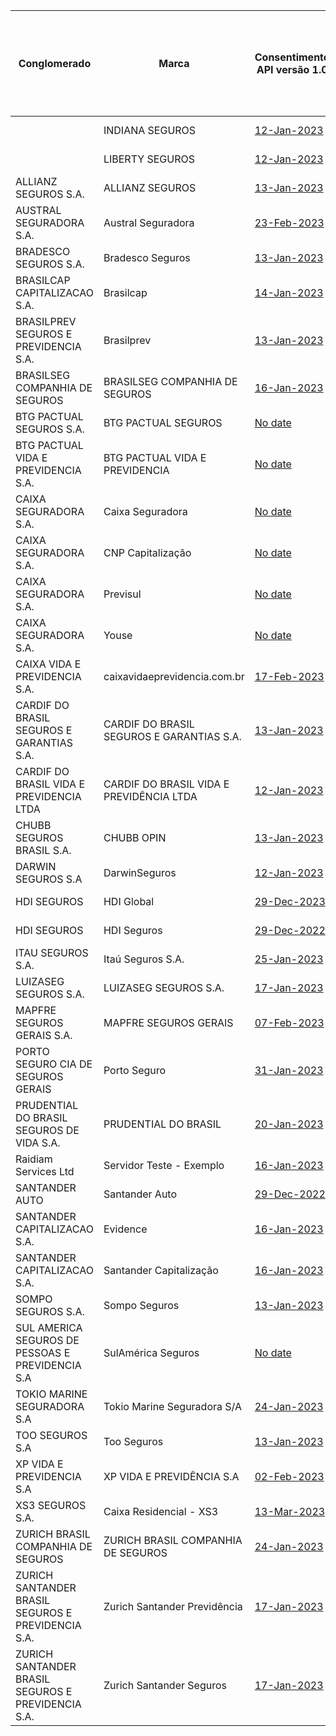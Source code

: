 |                         Conglomerado                          |                     Marca                     |                                                                                                                 Consentimento API versão 1.0                                                                                                                  |                                                                                                                                                     Dados Cadastrais (PF) API versão 1.0                                                                                                                                                     |                                                                                                                                                      Dados Cadastrais (PJ) API versão 1.0                                                                                                                                                      |                                                                                                                  Resources API versão 1.0                                                                                                                  | Aceitação e Sucursal no exterior API versão 1.0 | Riscos Financeiros API versão 1.0 |                                                                                                                              Patrimonial API versão 1.0                                                                                                                              | Responsabilidade API versão 1.0 |
|----------------------------------------------------|-------------------------------------------|------------------------------------------------------------------------------------------------------------------------------------------------------------------------------------------------------------------------------------|-----------------------------------------------------------------------------------------------------------------------------------------------------------------------------------------------------------------------------------------------------------------------------------------------------------|-------------------------------------------------------------------------------------------------------------------------------------------------------------------------------------------------------------------------------------------------------------------------------------------------------------|-------------------------------------------------------------------------------------------------------------------------------------------------------------------------------------------------------------------------------------|---|---|-------------------------------------------------------------------------------------------------------------------------------------------------------------------------------------------------------------------------------------------------------------|---|
|                                                    | INDIANA SEGUROS                           | [12-Jan-2023](https://github.com/br-openinsurance/Conformance/blob/main/submissions/functional/consents/1.0.0/61100145_%20IndianaSeguros_consents_v1_12-01-2023.zip)                                                               | [08-Mar-2023](https://github.com/br-openinsurance/Conformance/blob/main/submissions/functional/personal/1.0.0/61100145_IndianaSeguros-CustomerPersonal-v1_personal_v1_08-03-2023.zip)                                                                                                                     | [01-Mar-2023](https://github.com/br-openinsurance/Conformance/blob/main/documents/dummy_files/Test-OPIN.zip)                                                                                                                                                                                                | [12-Jan-2023](https://github.com/br-openinsurance/Conformance/blob/main/submissions/functional/resources/1.0.0/61100145_%20IndianaSeguros_resources_v1_12-01-2023.zip)                                                              |   |   |                                                                                                                                                                                                                                                             |   |
|                                                    | LIBERTY SEGUROS                           | [12-Jan-2023](https://github.com/br-openinsurance/Conformance/blob/main/submissions/functional/consents/1.0.0/61550141_LibertySeguros_consents_v1_12-01-2023.zip)                                                                  | [01-Mar-2023](https://github.com/br-openinsurance/Conformance/blob/1835581bd55cb2a04ce86501e7059b1f43c4b425/submissions/functional/personal/1.0.0/61550141_LibertySeguros-CustomerPersonal-v1_personal_v1_01-03-2023.zip)                                                                                 | [01-Mar-2023](https://github.com/br-openinsurance/Conformance/blob/main/documents/dummy_files/Test-OPIN.zip)                                                                                                                                                                                                | [12-Jan-2023](https://github.com/br-openinsurance/Conformance/blob/main/submissions/functional/resources/1.0.0/61550141_LibertySeguros_resources_v1_12-01-2023.zip)                                                                 |   |   | [20-Mar-2023](https://github.com/br-openinsurance/Conformance/blob/24b04726a2fa5d31341d3603ec5da6f79e206fd7/submissions/functional/patrimonial/1.0.0/61550141_LibertySeguros%20Patrimonial%20v1.2_patrimonial_v1-RL-CR-CC-RE-RD-GE_20-03-2023.zip)          |   |
| ALLIANZ SEGUROS S.A.                               | ALLIANZ SEGUROS                           | [13-Jan-2023](https://github.com/br-openinsurance/Conformance/blob/main/submissions/functional/consents/1.0.0/61573796_Nexus%20for%20Open%20Insurance%20as%20of%20December%202022_consents_v1_13-01-2023.zip)                      |                                                                                                                                                                                                                                                                                                           |                                                                                                                                                                                                                                                                                                             | [13-Jan-2023](https://github.com/br-openinsurance/Conformance/blob/main/submissions/functional/resources/1.0.0/61573796_Nexus%20for%20Open%20Insurance%20as%20of%20December%202022_resources_v1_13-01-2023.zip)                     |   |   |                                                                                                                                                                                                                                                             |   |
| AUSTRAL SEGURADORA S.A.                            | Austral Seguradora                        | [23-Feb-2023](https://github.com/br-openinsurance/Conformance/blob/579dd2c513d64b77965f3804c9962be1a1949073/submissions/functional/consents/1.0.0/11521976_AUSTRAL%20SEGURADORA_consents_v1_23-02-2023.zip)                        | [16-Mar-2023](https://github.com/br-openinsurance/Conformance/blob/07f6c0dc935949eee116ffe33563d56568e94cbc/submissions/functional/personal/1.0.0/11521976_AUSTRAL%20SEGURADORA_personal_v1_16-03-2023.zip)                                                                                               | [02-Mar-2023](https://github.com/br-openinsurance/Conformance/blob/c9b379f244c66d11fecae42e2846ed00f14af869/submissions/functional/business/1.0.0/11521976_AUSTRAL%20SEGURADORA_business_v1_02-03-2023.zip)                                                                                                 | [23-Feb-2023](https://github.com/br-openinsurance/Conformance/raw/main/submissions/functional/resources/1.0.0/11521976_AUSTRAL%20SEGURADORA_resources_v1_23-02-2023.zip)                                                            |   |   | [08-Feb-2023](https://github.com/br-openinsurance/Conformance/blob/main/documents/dummy_files/Test-OPIN.zip)                                                                                                                                                |   |
| BRADESCO SEGUROS S.A.                              | Bradesco Seguros                          | [13-Jan-2023](https://github.com/br-openinsurance/Conformance/blob/main/submissions/functional/consents/1.0.0/33055146_1.0_consents_v1_13-01-2023.zip)                                                                             | [08-Mar-2023](https://github.com/br-openinsurance/Conformance/blob/main/submissions/functional/personal/1.0.0/33055146_1.0_personal_v1_08-03-2023.zip)                                                                                                                                                    | [15-Mar-2023](https://github.com/br-openinsurance/Conformance/blob/24f2b6b54b739af4a1ec35bfa93244a115d6a4ca/submissions/functional/business/1.0.0/33055146_1.0_business_v1_16-03-2023.zip)                                                                                                                  | [31-Jan-2023](https://github.com/br-openinsurance/Conformance/raw/main/submissions/functional/resources/1.0.0/33055146_1.0_resources_v1_30-01-2023.zip)                                                                             |   |   | [17-Mar-2023](https://github.com/br-openinsurance/Conformance/blob/a42de607b54e079573c6a921b2c61fb7623508e8/submissions/functional/patrimonial/1.0.0/33055146_1.0_patrimonial_v1-RL_16-03-2023.zip)                                                         |   |
| BRASILCAP CAPITALIZACAO S.A.                       | Brasilcap                                 | [14-Jan-2023](https://github.com/br-openinsurance/Conformance/blob/main/submissions/functional/consents/1.0.0/15138043_Pedido%20Certificação%20-%20consentimento%20-%20Brasilcap%20Capitalização%20S.A_consents_v1_14-01-2023.zip) |                                                                                                                                                                                                                                                                                                           |                                                                                                                                                                                                                                                                                                             |                                                                                                                                                                                                                                     |   |   |                                                                                                                                                                                                                                                             |   |
| BRASILPREV SEGUROS E PREVIDENCIA S.A.              | Brasilprev                                | [13-Jan-2023](https://github.com/br-openinsurance/Conformance/blob/main/submissions/functional/consents/1.0.0/27665207_brasilprev2022_consents_v1_13-01-2023.zip)                                                                  | [24-Feb-2023](https://github.com/br-openinsurance/Conformance/blob/e3ca0cc0a1c70edcbb4208b63a9aef4d79994295/submissions/functional/personal/1.0.0/27665207_brasilprev2022%20PersonalData_personal_v1_01-03-2023.zip)                                                                                      | [24-Feb-2023](https://github.com/br-openinsurance/Conformance/blob/main/submissions/functional/business/1.0.0/27665207_brasilprev2023BusinessData_business_v1_24-02-2023.zip)                                                                                                                               | [12-Jan-2023](https://github.com/br-openinsurance/Conformance/blob/main/submissions/functional/resources/1.0.0/27665207_brasilprev2022_resources_v1_12-01-2023.zip)                                                                 |   |   |                                                                                                                                                                                                                                                             |   |
| BRASILSEG COMPANHIA DE SEGUROS                     | BRASILSEG COMPANHIA DE SEGUROS            | [16-Jan-2023](https://github.com/br-openinsurance/Conformance/blob/main/submissions/functional/consents/1.0.0/28196889_Opus%20Open%20Insurance%20v1_consents_v1_13-01-2023.zip)                                                    | [05-Mar-2023](https://github.com/br-openinsurance/Conformance/raw/main/submissions/functional/personal/1.0.0/28196889_Opus%20Open%20Insurance%20v1%204.1.43_personal_v1_24-02-2023.zip)                                                                                                                   | [03-Mar-2023](https://github.com/br-openinsurance/Conformance/blob/73b0722bff770f3119e8835dfc528daa92edffca/submissions/functional/business/1.0.0/28196889_Opus%20Open%20Insurance%20v1_business_v1_24-02-2023.zip)                                                                                         | [16-Jan-2023](https://github.com/br-openinsurance/Conformance/blob/main/submissions/functional/resources/1.0.0/28196889_Opus%20Open%20Insurance%20v1_resources_v1_12-01-2023.zip)                                                   |   |   | [03-Mar-2023](https://github.com/br-openinsurance/Conformance/blob/2d6eef9c286d28d909a2992320f99323b5d39d7b/submissions/functional/patrimonial/1.0.0/28196889_Opus%20Open%20Insurance%20v1%204.1.43_patrimonial_v1-RL_24-02-2023.zip)                       |   |
| BTG PACTUAL SEGUROS S.A.                           | BTG PACTUAL SEGUROS                       | [No date](https://github.com/br-openinsurance/Conformance/blob/main/submissions/functional/consents/1.0.0/32724962_BTG%20Seguros%20Open%20Insurance%20Auth%20Server%201.0_consents_v1_18-01-2023.zip)                              |                                                                                                                                                                                                                                                                                                           | [No date](https://github.com/br-openinsurance/Conformance/raw/main/submissions/functional/business/1.0.0/32724962_BTG%20Pactual%20Seguros%20OPIN%20v1.0.0_business_v1_26-02-2023.zip)                                                                                                                       | [No date](https://github.com/br-openinsurance/Conformance/blob/main/submissions/functional/resources/1.0.0/32724962_BTG%20Seguros%20Open%20Insurance%20Auth%20Server%201.0_resources_v1_18-01-2023.zip)                             |   |   |                                                                                                                                                                                                                                                             |   |
| BTG PACTUAL VIDA E PREVIDENCIA S.A.                | BTG PACTUAL VIDA E PREVIDENCIA            | [No date](https://github.com/br-openinsurance/Conformance/blob/main/submissions/functional/consents/1.0.0/19449767_BTG%20Previdencia%20Open%20Insurance%20Auth%20Server%201.0_consents_v1_20-01-2023.zip)                          | [No date](https://github.com/br-openinsurance/Conformance/blob/ab5757a5b5f0c2671ccca05222d1f42142a7f5cd/submissions/functional/personal/1.0.0/19449767_BTG%20Pactual%20Vida%20e%20Prev%20OPIN%20v1.0.0_personal_v1_31-03-2023.zip)                                                                        |                                                                                                                                                                                                                                                                                                             | [No date](https://github.com/br-openinsurance/Conformance/blob/main/submissions/functional/resources/1.0.0/19449767_BTG%20Previdencia%20Open%20Insurance%20Auth%20Server%201.0_resources_v1_18-01-2023.zip)                         |   |   |                                                                                                                                                                                                                                                             |   |
| CAIXA SEGURADORA S.A.                              | Caixa Seguradora                          | [No date](https://github.com/br-openinsurance/Conformance/blob/main/submissions/functional/consents/1.0.0/34020354_Caixa%20Seguradora_consents_v1_11-01-2023.zip)                                                                  |                                                                                                                                                                                                                                                                                                           |                                                                                                                                                                                                                                                                                                             | [No date](https://github.com/br-openinsurance/Conformance/raw/main/submissions/functional/resources/1.0.0/34020354_CaixaSeguradora_resources_v1_02-03-2023.zip)                                                                     |   |   | [No date](https://github.com/br-openinsurance/Conformance/blob/5b93c5c704792b6c240b9d7d421516d443fab379/submissions/functional/patrimonial/1.0.0/34020354_Caixa%20Seguradora_patrimonial_v1_04-01-2023.zip)                                                 |   |
| CAIXA SEGURADORA S.A.                              | CNP Capitalização                         | [No date](https://github.com/br-openinsurance/Conformance/blob/main/submissions/functional/consents/1.0.0/01599296_CNPCapitalizacao_consents_v1_20-01-2023.zip)                                                                    | [No date](https://github.com/br-openinsurance/Conformance/blob/85e89b4914ce7b9c1fc169d274579f64194341f0/submissions/functional/personal/1.0.0/01599296_CNPCapitalizacao_personal_v1_01-03-2023.zip)                                                                                                       |                                                                                                                                                                                                                                                                                                             | [No date](https://github.com/br-openinsurance/Conformance/raw/main/submissions/functional/resources/1.0.0/01599296_CNPcap_resources_v1_03-03-2023.zip)                                                                              |   |   |                                                                                                                                                                                                                                                             |   |
| CAIXA SEGURADORA S.A.                              | Previsul                                  | [No date](https://github.com/br-openinsurance/Conformance/blob/14daefe6e6226235bbd9ce7c50f5fc7118857951/submissions/functional/consents/1.0.0/92751213_Previsul_consents_v1_11-01-2023.zip)                                        | [No date](https://github.com/br-openinsurance/Conformance/blob/main/submissions/functional/personal/1.0.0/92751213_Previsul_personal_v1_06-03-2023.zip)                                                                                                                                                   | [No date](https://github.com/br-openinsurance/Conformance/blob/b8c192acdbf2889ad40330eea225d4342518ab61/submissions/functional/business/1.0.0/92751213_Previsul_business_v1_04-01-2023.zip)                                                                                                                 | [No date](https://github.com/br-openinsurance/Conformance/raw/main/submissions/functional/resources/1.0.0/92751213_%20Previsul_resources_v1_02-03-2023.zip)                                                                         |   |   | [No date](https://github.com/br-openinsurance/Conformance/blob/5b93c5c704792b6c240b9d7d421516d443fab379/submissions/functional/patrimonial/1.0.0/92751213_Previsul_patrimonial_v1_04-01-2023.zip)                                                           |   |
| CAIXA SEGURADORA S.A.                              | Youse                                     | [No date](https://github.com/br-openinsurance/Conformance/blob/14daefe6e6226235bbd9ce7c50f5fc7118857951/submissions/functional/consents/1.0.0/34020354_Youse_consents_v1_11-01-2023.zip)                                           |                                                                                                                                                                                                                                                                                                           | [No date](https://github.com/br-openinsurance/Conformance/blob/04a20af4dd4ac19b349901d8fbd959d2375a0b80/submissions/functional/business/1.0.0/34020354_Youse_business_v1_01-03-2023.zip)                                                                                                                    | [No date](https://github.com/br-openinsurance/Conformance/raw/main/submissions/functional/resources/1.0.0/24856160_%20Youse_resources_v1_02-03-2023.zip)                                                                            |   |   |                                                                                                                                                                                                                                                             |   |
| CAIXA VIDA E PREVIDENCIA S.A.                      | caixavidaeprevidencia.com.br              | [17-Feb-2023](https://github.com/br-openinsurance/Conformance/blob/60a8b7872544ae35fb10db8ffef9e9736b3d77c8/submissions/functional/consents/1.0.0/03730204_Caixa%20Vida%20e%20Previd%C3%AAncia%20S.A._consents_v1_17-02-2023.zip)  |                                                                                                                                                                                                                                                                                                           |                                                                                                                                                                                                                                                                                                             | [24-Feb-2023](https://github.com/br-openinsurance/Conformance/blob/88618905f364b7deccdeb4bfc34c267abe261119/submissions/functional/resources/1.0.0/03730204_Caixa%20Vida%20e%20Previd%C3%AAncia%20S.A._resources_v1_24-02-2023.zip) |   |   |                                                                                                                                                                                                                                                             |   |
| CARDIF DO BRASIL SEGUROS E GARANTIAS S.A.          | CARDIF DO BRASIL SEGUROS E GARANTIAS S.A. | [13-Jan-2023](https://github.com/br-openinsurance/Conformance/blob/main/submissions/functional/consents/1.0.0/08279191_Cardif-Seguros-LinaB3-Opin-v.1.0_consents_v1_13-01-2023.zip)                                                |                                                                                                                                                                                                                                                                                                           |                                                                                                                                                                                                                                                                                                             |                                                                                                                                                                                                                                     |   |   |                                                                                                                                                                                                                                                             |   |
| CARDIF DO BRASIL VIDA E PREVIDENCIA LTDA           | CARDIF DO BRASIL VIDA E PREVIDÊNCIA LTDA  | [12-Jan-2023](https://github.com/br-openinsurance/Conformance/blob/main/submissions/functional/consents/1.0.0/03546261_Cardif-Vida-LinaB3-Opin-v.1.0_consents_v1_12-01-2023.zip)                                                   |                                                                                                                                                                                                                                                                                                           |                                                                                                                                                                                                                                                                                                             |                                                                                                                                                                                                                                     |   |   |                                                                                                                                                                                                                                                             |   |
| CHUBB SEGUROS BRASIL S.A.                          | CHUBB OPIN                                | [13-Jan-2023](https://github.com/br-openinsurance/Conformance/blob/main/submissions/functional/consents/1.0.0/03502099_Chubb%20Opin%20v1.0_consents_v1_13-01-2023.zip)                                                             | [28-Mar-2023](https://github.com/br-openinsurance/Conformance/blob/main/submissions/functional/personal/1.0.0/03502099_Chubb-Seguros-B3-Lina-Opin-v.1.0_personal_v1_28-03-2023.zip)                                                                                                                       | [22-Mar-2023](https://github.com/br-openinsurance/Conformance/blob/main/submissions/functional/business/1.0.0/03502099_Chubb-Seguros-B3-Lina-Opin-v.1.0_business_v1_21-03-2023.zip)                                                                                                                         | [13-Jan-2023](https://github.com/br-openinsurance/Conformance/blob/main/submissions/functional/resources/1.0.0/03502099_Chubb%20Opin%20v1.0_resources_v1_13-01-2023.zip)                                                            |   |   | [24-Mar-2023](https://github.com/br-openinsurance/Conformance/blob/main/submissions/functional/patrimonial/1.0.0/03502099_Chubb-Seguros-B3-Lina-Opin-v.1.0_patrimonial_v1-RL-CR-CC-RNRO-GB-LC-RE-AB-RD-GE_20-03-2023.zip)                                   |   |
| DARWIN SEGUROS S.A                                 | DarwinSeguros                             | [12-Jan-2023](https://github.com/br-openinsurance/Conformance/blob/main/submissions/functional/consents/1.0.0/44187990_Darwin-LinaB3-Opin-v.1.0_consents_v1_12-01-2023.zip)                                                        |                                                                                                                                                                                                                                                                                                           |                                                                                                                                                                                                                                                                                                             | [12-Jan-2023](https://github.com/br-openinsurance/Conformance/blob/main/submissions/functional/resources/1.0.0/44187990_Darwin-LinaB3-Opin-v.1.0_resources_v1_12-01-2023.zip)                                                       |   |   |                                                                                                                                                                                                                                                             |   |
| HDI SEGUROS                                        | HDI Global                                | [29-Dec-2023](https://github.com/br-openinsurance/Conformance/raw/6269656774d9a527e45488adf65caf2da82e6842/submissions/functional/resources/1.0.0/29980158_HDI-Global-B3-Lina-Opin-v.1.0_resources_v1_23-02-2023.zip)              | [01-Mar-2023](https://github.com/br-openinsurance/Conformance/blob/5f61701a0ef20bf47f5f95c88f08bc424f02d7f2/submissions/functional/personal/1.0.0/18096627_HDI-Global-B3-Lina-Opin-v1.0_personal_v1_28-03-2023.zip)                                                                                       | [01-Mar-2023](https://github.com/br-openinsurance/Conformance/blob/53e9e357d2d6ad1654154dccc14ef8c559bb00f4/submissions/functional/business/1.0.0/18096627_HDI-Global-B3-Lina-Opin-v1_business_v1_01-03-2023.zip)                                                                                           | [29-Dec-2022](https://github.com/br-openinsurance/Conformance/raw/6269656774d9a527e45488adf65caf2da82e6842/submissions/functional/consents/1.0.0/29980158_HDI-Global-B3-Lina-Opin-v.1.0_consents_v1_23-02-2023.zip)                 |   |   |                                                                                                                                                                                                                                                             |   |
| HDI SEGUROS                                        | HDI Seguros                               | [29-Dec-2022](https://github.com/br-openinsurance/Conformance/blob/c5220c61ee2eb1ea90a20c7a7dc8490e11686a53/submissions/functional/consents/1.0.0/29980158_HDI-Seguros-B3-Lina-Opin-v.1.0_consents_v1_16-02-2023.zip)              | [01-Mar-2023](https://github.com/br-openinsurance/Conformance/blob/c81d0c3cbe7d6d19816994272a8256f23598cf28/submissions/functional/personal/1.0.0/29980158_HDI-Seguros-B3-Lina-Opin-v1.0_personal_v1_28-02-2023.zip)                                                                                      | [01-Mar-2023](https://github.com/br-openinsurance/Conformance/blob/5f61701a0ef20bf47f5f95c88f08bc424f02d7f2/submissions/functional/business/1.0.0/29980158_HDI-Seguros-B3-Lina-Opin-v1.0_business_v1_28-03-2023.zip)                                                                                        | [29-Dec-2022](https://github.com/br-openinsurance/Conformance/raw/6269656774d9a527e45488adf65caf2da82e6842/submissions/functional/resources/1.0.0/29980158_HDI-Seguros-B3-Lina-Opin-v.1.0_resources_v1_23-02-2023.zip)              |   |   | [01-Mar-2023](https://github.com/br-openinsurance/Conformance/blob/91ec46878784e93a79eb0fffc711cc8fe1a7ed00/submissions/functional/patrimonial/1.0.0/29980158_HDI-Seguros-B3-Lina-Opin-v1_patrimonial_v1-RL-CR-CC-RNRO-GB-LC-RE-AB-RD-GE_15-03-2023.zip)    |   |
| ITAU SEGUROS S.A.                                  | Itaú Seguros S.A.                         | [25-Jan-2023](https://github.com/br-openinsurance/Conformance/blob/main/submissions/functional/consents/1.0.0/61557039_CIAM%20consent%20V.1.0%20Janeiro%202023_consents_v1_25-01-2023.zip)                                         |                                                                                                                                                                                                                                                                                                           |                                                                                                                                                                                                                                                                                                             |                                                                                                                                                                                                                                     |   |   |                                                                                                                                                                                                                                                             |   |
| LUIZASEG SEGUROS S.A.                              | LUIZASEG SEGUROS S.A.                     | [17-Jan-2023](https://github.com/br-openinsurance/Conformance/blob/main/submissions/functional/consents/1.0.0/07746953_LuizaSeg-LinaB3-Opin-v.1.0_consents_v1_17-01-2023.zip)                                                      |                                                                                                                                                                                                                                                                                                           |                                                                                                                                                                                                                                                                                                             |                                                                                                                                                                                                                                     |   |   |                                                                                                                                                                                                                                                             |   |
| MAPFRE SEGUROS GERAIS S.A.                         | MAPFRE SEGUROS GERAIS                     | [07-Feb-2023](https://github.com/br-openinsurance/Conformance/blob/main/submissions/functional/consents/1.0.0/61074175_MAPFRE%20Transmissor%201.0_consents_v1_07-02-2023.zip)                                                      |                                                                                                                                                                                                                                                                                                           |                                                                                                                                                                                                                                                                                                             | [07-Feb-2023](https://github.com/br-openinsurance/Conformance/blob/main/submissions/functional/resources/1.0.0/61074175_MAPFRE%20Transmissor%201.0_resources_v1_07-02-2023.zip)                                                     |   |   | [30-Jan-2023](https://github.com/br-openinsurance/Conformance/blob/main/submissions/functional/patrimonial/1.0.0/61074175_MAPFRE%20Transmissor%201.0_patrimonial_v1-RL-CR-CC-RNRO-GB-LC-RE-AB-RD-GE_07-02-2023.zip)                                         |   |
| PORTO SEGURO CIA DE SEGUROS GERAIS                 | Porto Seguro                              | [31-Jan-2023](https://github.com/br-openinsurance/Conformance/blob/main/submissions/functional/consents/1.0.0/61198164_Open%20Insurance%20Brazil%20v1.0_consents_v1_31-01-2023.zip)                                                |                                                                                                                                                                                                                                                                                                           |                                                                                                                                                                                                                                                                                                             | [13-Feb-2022](https://github.com/br-openinsurance/Conformance/blob/cad306cb7c69185ec46d546477ae51ebccb8d4b8/submissions/functional/resources/1.0.0/61198164_Open%20Insurance%20Brazil%20v1.0_resources_v1_13-02-2023.zip)           |   |   |                                                                                                                                                                                                                                                             |   |
| PRUDENTIAL DO BRASIL SEGUROS DE VIDA S.A.          | PRUDENTIAL DO BRASIL                      | [20-Jan-2023](https://github.com/br-openinsurance/Conformance/blob/3bed4db2cb23ae07f82354e753f0c1dc4730c8e9/submissions/functional/consents/1.0.0/33061813_Prudential%20Opin%20v.1.0_consents_v1_17-01-2023.zip)                   | [03-Apr-2023](https://github.com/br-openinsurance/Conformance/blob/5f61701a0ef20bf47f5f95c88f08bc424f02d7f2/submissions/functional/personal/1.0.0/33061813_prudential-B3-Lina-Opin-v1.0_personal_v1_28-03-2023.zip)                                                                                       | [03-Apr-2023](https://github.com/br-openinsurance/Conformance/blob/53e9e357d2d6ad1654154dccc14ef8c559bb00f4/submissions/functional/business/1.0.0/33061813_prudential-B3-Lina-Opin-v1_business_v1_01-03-2023.zip)                                                                                           | [20-Jan-2023](https://github.com/br-openinsurance/Conformance/blob/3bed4db2cb23ae07f82354e753f0c1dc4730c8e9/submissions/functional/resources/1.0.0/33061813_Prudential%20Opin%20v.1.0_resources_v1_17-01-2023.zip)                  |   |   |                                                                                                                                                                                                                                                             |   |
| Raidiam Services Ltd                               | Servidor Teste - Exemplo                  | [16-Jan-2023](https://github.com/br-openinsurance/Conformance/blob/main/submissions/functional/consents/1.0.0/33055146_1.0_consents_v1_13-01-2023.zip)                                                                             |                                                                                                                                                                                                                                                                                                           |                                                                                                                                                                                                                                                                                                             |                                                                                                                                                                                                                                     |   |   |                                                                                                                                                                                                                                                             |   |
| SANTANDER AUTO                                     | Santander Auto                            | [29-Dec-2022](https://github.com/br-openinsurance/Conformance/blob/c5220c61ee2eb1ea90a20c7a7dc8490e11686a53/submissions/functional/consents/1.0.0/30617319_Santander-Auto-B3-Lina-Opin-v.1.0_consents_v1_16-02-2023.zip)           | [01-Mar-2023](https://github.com/br-openinsurance/Conformance/blob/2da39188b1c00a1fe50e55d57e9426352bf319d6/submissions/functional/personal/30617319_Santander-Auto-B3-Lina-Opin-v1.0_personal_v1_30-03-2023.zip)                                                                                         | [01-Mar-2023](https://github.com/br-openinsurance/Conformance/blob/53e9e357d2d6ad1654154dccc14ef8c559bb00f4/submissions/functional/business/1.0.0/30617319_Santander-Auto-B3-Lina-Opin-v1_business_v1_01-03-2023.zip)                                                                                       | [29-Dec-2022](https://github.com/br-openinsurance/Conformance/blob/11234f490fe3752c35e2b80e0e1ceb28e9db9c00/submissions/functional/resources/1.0.0/30617319_Santander-Auto-B3-Lina-Opin-v.1.0_resources_v1_16-02-2023.zip)          |   |   |                                                                                                                                                                                                                                                             |   |
| SANTANDER CAPITALIZACAO S.A.                       | Evidence                                  | [16-Jan-2023](https://github.com/br-openinsurance/Conformance/blob/main/submissions/functional/consents/1.0.0/13615969_EVIDENCE-PREVIDENCIA-SA-CONSENTS-13-JANUARY-2023_consents_v1_16-01-2023.zip)                                | [13-Mar-2023](https://github.com/br-openinsurance/Conformance/blob/main/submissions/functional/personal/1.0.0/13615969_EVIDENCE-PREVIDENCIA-SA-API-CUSTOMER-PERSONAL-01-MAR-2023_personal_v1_28-02-2023.zip)                                                                                              | [13-Mar-2023](https://github.com/br-openinsurance/Conformance/blob/c81d0c3cbe7d6d19816994272a8256f23598cf28/submissions/functional/business/1.0.0/13615969_EVIDENCE-PREVIDENCIA-SA-API-CUSTOMER-BUSINESS-01-MAR-2023_business_v1_01-03-2023.zip)                                                            |                                                                                                                                                                                                                                     |   |   |                                                                                                                                                                                                                                                             |   |
| SANTANDER CAPITALIZACAO S.A.                       | Santander Capitalização                   | [16-Jan-2023](https://github.com/br-openinsurance/Conformance/blob/main/submissions/functional/consents/1.0.0/03209092_SANTANDER-CAPITALIZACAO-SA-CONSENTS-13-JANUARY-2023_consents_v1_16-01-2023.zip)                             | [15-Mar-2023](https://github.com/br-openinsurance/Conformance/blob/92947eb57c5923bb43a1ff8712d64695fdb2fe5e/submissions/functional/personal/1.0.0/03209092_SANTANDER-CAPITALIZACAO-SA-API-CUSTOMER-PERSONAL-01-MAR-2023_personal_v1_28-02-2023.zip)                                                       | [15-Mar-2023](https://github.com/br-openinsurance/Conformance/blob/92947eb57c5923bb43a1ff8712d64695fdb2fe5e/submissions/functional/business/1.0.0/03209092_SANTANDER-CAPITALIZACAO-SA-API-CUSTOMER-BUSINESS-01-MAR-2023_business_v1_01-03-2023.zip)                                                         |                                                                                                                                                                                                                                     |   |   |                                                                                                                                                                                                                                                             |   |
| SOMPO SEGUROS S.A.                                 | Sompo Seguros                             | [13-Jan-2023](https://github.com/br-openinsurance/Conformance/blob/main/submissions/functional/consents/1.0.0/61383493_Sompo%20OPIN%20v1_consents_v1_13-01-2023.zip)                                                               | [01-Mar-2023](https://github.com/br-openinsurance/Conformance/blob/12beef6d48fd321d05edc171633d7a9ec16c74d5/submissions/functional/personal/1.0.0/61383493_Sompo%20OPIN%20v1_personal_v1_01-03-2023.zip)                                                                                                  | [01-Mar-2023](https://github.com/br-openinsurance/Conformance/blob/c81d0c3cbe7d6d19816994272a8256f23598cf28/submissions/functional/business/1.0.0/61383493_Sompo%20OPIN%20v1_business_v1_01-03-2023.zip)                                                                                                    | [19-Jan-2023](https://github.com/br-openinsurance/Conformance/raw/main/submissions/functional/resources/1.0.0/61383493_Sompo%20OPIN%20v1_resources_v1_19-01-2023.zip)                                                               |   |   | [01-Mar-2023](https://github.com/br-openinsurance/Conformance/blob/main/submissions/functional/patrimonial/1.0.0/61383493_Sompo%20OPIN%20v1_patrimonial_v1-RL_01-03-2023.zip)                                                                               |   |
| SUL AMERICA SEGUROS DE PESSOAS E PREVIDENCIA S.A   | SulAmérica Seguros                        | [No date](https://github.com/br-openinsurance/Conformance/blob/main/submissions/functional/consents/1.0.0/01704513_SulAmericaSeguros_consents_v1_12-01-2023.zip)                                                                   |                                                                                                                                                                                                                                                                                                           |                                                                                                                                                                                                                                                                                                             |                                                                                                                                                                                                                                     |   |   |                                                                                                                                                                                                                                                             |   |
| TOKIO MARINE SEGURADORA S.A                        | Tokio Marine Seguradora S/A               | [24-Jan-2023](https://github.com/br-openinsurance/Conformance/blob/bcd59cf6b1bb49708e7b588297076324657acfa1/submissions/functional/consents/1.0.0/33164021_Tokio%20Marine%20Seguradora%20SA_consents_v1_24-01-2023.zip)            |                                                                                                                                                                                                                                                                                                           |                                                                                                                                                                                                                                                                                                             |                                                                                                                                                                                                                                     |   |   |                                                                                                                                                                                                                                                             |   |
| TOO SEGUROS S.A                                    | Too Seguros                               | [13-Jan-2023](https://github.com/br-openinsurance/Conformance/blob/main/submissions/functional/consents/1.0.0/33245762_Too%20Seguros%20Auth%20Server%201.0.0_consents_v1_13-01-2023.zip)                                           | [01-Mar-2023](https://github.com/br-openinsurance/Conformance/raw/main/submissions/functional/personal/1.0.0/33245762_Too%20Seguros%20Auth%20Server%201.0.0_personal_v1_14-02-2023.zip)                                                                                                                   | [01-Mar-2023](https://github.com/br-openinsurance/Conformance/raw/main/submissions/functional/business/1.0.0/33245762_Too%20Seguros%20Auth%20Server%201.0.0_business_v1_14-02-2023.zip)                                                                                                                     | [13-Jan-2023](https://github.com/br-openinsurance/Conformance/blob/main/submissions/functional/resources/1.0.0/33245762_Too%20Seguros%20Auth%20Server%201.0.0_resources_v1_13-10-2023.zip)                                          |   |   | [01-Mar-2023](https://github.com/br-openinsurance/Conformance/raw/main/submissions/functional/patrimonial/1.0.0/33245762_Too%20Seguros%20Auth%20Server%201.0.0_patrimonial_v1-RL-CR-CC-RNRO-GB-LC-RE-AB-RD-GE_24-02-2023.zip)                               |   |
| XP VIDA E PREVIDENCIA S.A                          | XP VIDA E PREVIDÊNCIA S.A                 | [02-Feb-2023](https://github.com/br-openinsurance/Conformance/blob/331b4628306cfc804547703d385eed7184588ec5/submissions/functional/consents/1.0.0/29408732_XP-Seguros-Opin-1_consents_v1_02-02-2023.zip)                           |                                                                                                                                                                                                                                                                                                           |                                                                                                                                                                                                                                                                                                             | [02-Feb-2023](https://github.com/br-openinsurance/Conformance/blob/main/submissions/functional/resources/1.0.0/29408732_XP-Seguros-Opin-1_resources_v1_02-02-2023.zip)                                                              |   |   |                                                                                                                                                                                                                                                             |   |
| XS3 SEGUROS S.A.                                   | Caixa Residencial - XS3                   | [13-Mar-2023](https://github.com/br-openinsurance/Conformance/blob/main/submissions/functional/consents/1.0.0/38155802_Functional%20Test%20API%20RESOURCES%20v1.0_consents_v1_28-02-2023.zip)                                      |                                                                                                                                                                                                                                                                                                           |                                                                                                                                                                                                                                                                                                             | [13-Mar-2023](https://github.com/br-openinsurance/Conformance/blob/c81d0c3cbe7d6d19816994272a8256f23598cf28/submissions/functional/resources/1.0.0/38155802_Functional%20Test%20API%20RESOURCES%20v1.0_resources_v1_28-02-2023.zip) |   |   |                                                                                                                                                                                                                                                             |   |
| ZURICH BRASIL COMPANHIA DE SEGUROS                 | ZURICH BRASIL COMPANHIA DE SEGUROS        | [24-Jan-2023](https://github.com/br-openinsurance/Conformance/blob/main/submissions/functional/consents/1.0.0/96348677_OpenInsurance%20v1.0_consents_v1_24-01-2023.zip)                                                            |                                                                                                                                                                                                                                                                                                           |                                                                                                                                                                                                                                                                                                             | [24-Jan-2023](https://github.com/br-openinsurance/Conformance/blob/main/submissions/functional/consents/1.0.0/96348677_OpenInsurance%20v1.0_consents_v1_24-01-2023.zip)                                                             |   |   |                                                                                                                                                                                                                                                             |   |
| ZURICH SANTANDER BRASIL SEGUROS E PREVIDENCIA S.A. | Zurich Santander Previdência              | [17-Jan-2023](https://github.com/br-openinsurance/Conformance/blob/main/submissions/functional/consents/1.0.0/87376109_ZURICH-SANTANDER-BRASIL-SEGUROS-E-PREVIDENCIA-SA-API-13-JANUARY-2023_consents_v1_17-01-2023.zip)            | [13-Mar-2023](https://github.com/br-openinsurance/Conformance/blob/main/submissions/functional/personal/1.0.0/87376109_ZURICH-SANTANDER-BRASIL-SEGUROS-E-PREVIDENCIA-SA-MARCA-ZURICH-SANTANDER-PREVIDENCIA-API-CUSTOMER-PERSONAL-01-MAR-2023_personal_v1_28-02-2023.zip)                                  | [13-Mar-2023](https://github.com/br-openinsurance/Conformance/blob/c81d0c3cbe7d6d19816994272a8256f23598cf28/submissions/functional/business/1.0.0/87376109_ZURICH-SANTANDER-BRASIL-SEGUROS-E-PREVIDENCIA-SA-MARCA-ZURICH-SANTANDER-PREVIDENCIA-API-CUSTOMER-BUSINES-01-MAR-2023_business_v1_28-02-2023.zip) |                                                                                                                                                                                                                                     |   |   | [No date](https://github.com/br-openinsurance/Conformance/blob/main/submissions/functional/consents/1.0.0/87376109_ZURICH-SANTANDER-BRASIL-SEGUROS-E-PREVIDENCIA-SA-API-13-JANUARY-2023_consents_v1_17-01-2023.zip)                                         |   |
| ZURICH SANTANDER BRASIL SEGUROS E PREVIDENCIA S.A. | Zurich Santander Seguros                  | [17-Jan-2023](https://github.com/br-openinsurance/Conformance/blob/main/submissions/functional/consents/1.0.0/87376109_ZURICH-SANTANDER-BRASIL-SEGUROS-E-PREVIDENCIA-SA-API-13-JANUARY-2023_consents_v1_17-01-2023.zip)            | [13-Mar-2023](https://github.com/br-openinsurance/Conformance/blob/c81d0c3cbe7d6d19816994272a8256f23598cf28/submissions/functional/personal/1.0.0/87376109_ZURICH-SANTANDER-BRASIL-SEGUROS-E-PREVIDENCIA-SA-MARQUE-ZURICH-SANTANDER-SEGUROS-API-CUSTOMER-PERSONAL-01-MAR-2023_personal_v1_28-02-2023.zip) | [15-Mar-2023](https://github.com/br-openinsurance/Conformance/blob/92947eb57c5923bb43a1ff8712d64695fdb2fe5e/submissions/functional/business/1.0.0/87376109_ZURICH-SANTANDER-BRASIL-SEGUROS-E-PREVIDENCIA-SA-MARCA-ZURICH-SANTANDER-SEGUROS-API-CUSTOMER-BUSINES-01-MAR-2023_business_v1_28-02-2023.zip)     |                                                                                                                                                                                                                                     |   |   | [13-Mar-2023](https://github.com/br-openinsurance/Conformance/blob/main/submissions/functional/patrimonial/1.0.0/87376109_ZURICH-SANTANDER-BRASIL-SEGUROS-E-PREVIDENCIA-SA-MARCA-ZURICH-SANTANDER-SEGUROS-API-PATRIMONIAL_patrimonial_v1-RL_28-02-2023.zip) |   |
